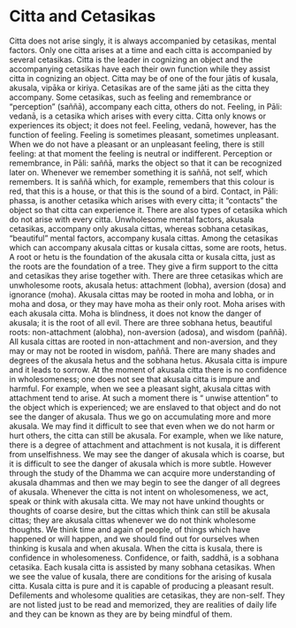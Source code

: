 # Citta and Cetasikas

Citta does not arise singly, it is always accompanied by cetasikas,
mental factors. Only one citta arises at a time and each citta is
accompanied by several cetasikas. Citta is the leader in cognizing an
object and the accompanying cetasikas have each their own function while
they assist citta in cognizing an object. Citta may be of one of the
four jātis of kusala, akusala, vipāka or kiriya. Cetasikas are of the
same jāti as the citta they accompany. Some cetasikas, such as feeling
and remembrance or “perception” (saññā), accompany each citta, others do
not. Feeling, in Pāli: vedanā, is a cetasika which arises with every
citta. Citta only knows or experiences its object; it does not feel.
Feeling, vedanā, however, has the function of feeling. Feeling is
sometimes pleasant, sometimes unpleasant. When we do not have a pleasant
or an unpleasant feeling, there is still feeling: at that moment the
feeling is neutral or indifferent. Perception or remembrance, in Pāli:
saññā, marks the object so that it can be recognized later on. Whenever
we remember something it is saññā, not self, which remembers. It is
saññā which, for example, remembers that this colour is red, that this
is a house, or that this is the sound of a bird. Contact, in Pāli:
phassa, is another cetasika which arises with every citta; it “contacts”
the object so that citta can experience it. There are also types of
cetasika which do not arise with every citta. Unwholesome mental
factors, akusala cetasikas, accompany only akusala cittas, whereas
sobhana cetasikas, “beautiful” mental factors, accompany kusala cittas.
Among the cetasikas which can accompany akusala cittas or kusala cittas,
some are roots, hetus. A root or hetu is the foundation of the akusala
citta or kusala citta, just as the roots are the foundation of a tree.
They give a firm support to the citta and cetasikas they arise together
with. There are three cetasikas which are unwholesome roots, akusala
hetus: attachment (lobha), aversion (dosa) and ignorance (moha). Akusala
cittas may be rooted in moha and lobha, or in moha and dosa, or they may
have moha as their only root. Moha arises with each akusala citta. Moha
is blindness, it does not know the danger of akusala; it is the root of
all evil. There are three sobhana hetus, beautiful roots: non-attachment
(alobha), non-aversion (adosa), and wisdom (paññā). All kusala cittas
are rooted in non-attachment and non-aversion, and they may or may not
be rooted in wisdom, paññā. There are many shades and degrees of the
akusala hetus and the sobhana hetus. Akusala citta is impure and it
leads to sorrow. At the moment of akusala citta there is no confidence
in wholesomeness; one does not see that akusala citta is impure and
harmful. For example, when we see a pleasant sight, akusala cittas with
attachment tend to arise. At such a moment there is “ unwise attention”
to the object which is experienced; we are enslaved to that object and
do not see the danger of akusala. Thus we go on accumulating more and
more akusala. We may find it difficult to see that even when we do not
harm or hurt others, the citta can still be akusala. For example, when
we like nature, there is a degree of attachment and attachment is not
kusala, it is different from unselfishness. We may see the danger of
akusala which is coarse, but it is difficult to see the danger of
akusala which is more subtle. However through the study of the Dhamma we
can acquire more understanding of akusala dhammas and then we may begin
to see the danger of all degrees of akusala. Whenever the citta is not
intent on wholesomeness, we act, speak or think with akusala citta. We
may not have unkind thoughts or thoughts of coarse desire, but the
cittas which think can still be akusala cittas; they are akusala cittas
whenever we do not think wholesome thoughts. We think time and again of
people, of things which have happened or will happen, and we should find
out for ourselves when thinking is kusala and when akusala. When the
citta is kusala, there is confidence in wholesomeness. Confidence, or
faith, saddhā, is a sobhana cetasika. Each kusala citta is assisted by
many sobhana cetasikas. When we see the value of kusala, there are
conditions for the arising of kusala citta. Kusala citta is pure and it
is capable of producing a pleasant result. Defilements and wholesome
qualities are cetasikas, they are non-self. They are not listed just to
be read and memorized, they are realities of daily life and they can be
known as they are by being mindful of them.


